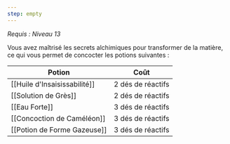 ```yaml
---
step: empty
---
```

*Requis : Niveau 13*

Vous avez maîtrisé les secrets alchimiques pour transformer de la matière, ce qui vous permet de concocter les potions suivantes :

| Potion                       | Coût              |
| ---------------------------- | ----------------- |
| [[Huile d'Insaisissabilité]] | 2 dés de réactifs |
| [[Solution de Grès]]         | 2 dés de réactifs |
| [[Eau Forte]]                | 3 dés de réactifs |
| [[Concoction de Caméléon]]   | 3 dés de réactifs |
| [[Potion de Forme Gazeuse]]  | 3 dés de réactifs |
